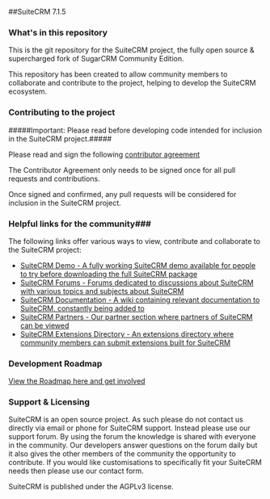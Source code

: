 ##SuiteCRM 7.1.5

### What's in this repository ###

This is the git repository for the SuiteCRM project, the fully open source & supercharged fork of SugarCRM Community Edition.

This repository has been created to allow community members to collaborate and contribute to the project, helping to develop the SuiteCRM ecosystem.

### Contributing to the project ###

#####Important: Please read before developing code intended for inclusion in the SuiteCRM project.#####

Please read and sign the following [contributor agreement][cont_agrmt]

[cont_agrmt]: https://www.clahub.com/agreements/salesagility/SuiteCRM

The Contributor Agreement only needs to be signed once for all pull requests and contributions. 

Once signed and confirmed, any pull requests will be considered for inclusion in the SuiteCRM project.

### Helpful links for the community###

The following links offer various ways to view, contribute and collaborate to the SuiteCRM project:


+ [SuiteCRM Demo - A fully working SuiteCRM demo available for people to try before downloading the full SuiteCRM package][suitecrm_demo]
+ [SuiteCRM Forums - Forums dedicated to discussions about SuiteCRM with various topics and subjects about SuiteCRM][suitecrm_forums]
+ [SuiteCRM Documentation - A wiki containing relevant documentation to SuiteCRM, constantly being added to][suitecrm_docs]
+ [SuiteCRM Partners - Our partner section where partners of SuiteCRM can be viewed][suitecrm_partners]
+ [SuiteCRM Extensions Directory - An extensions directory where community members can submit extensions built for SuiteCRM][suitecrm_ext]

[suitecrm_demo]: http://suitecrm.com/index.php?option=com_users&view=registration&Itemid=1235
[suitecrm_forums]: http://suitecrm.com/index.php?option=com_kunena&view=category&Itemid=1137&layout=list
[suitecrm_docs]: http://suitecrm.com/index.php?option=com_wrapper&view=wrapper&Itemid=1383
[suitecrm_partners]: http://suitecrm.com/index.php?option=com_content&view=article&id=170&Itemid=1172
[suitecrm_ext]: http://suitecrm.com/index.php?option=com_mtree&view=listcats&cat_id=76&Itemid=1225

### Development Roadmap ###

[ View the Roadmap here and get involved][suitecrm_roadmap]

[suitecrm_roadmap]: http://suitecrm.com/index.php?option=com_devroadmap&view=devroadmap&id=&Itemid=1389

### Support & Licensing ###

SuiteCRM is an open source project. As such please do not contact us directly via email or phone for SuiteCRM support. Instead please use our support forum. By using the forum the knowledge is shared with everyone in the community. Our developers answer questions on the forum daily but it also gives the other members of the community the opportunity to contribute. If you would like customisations to specifically fit your SuiteCRM  needs then please use our contact form.

SuiteCRM is published under the AGPLv3 license.


